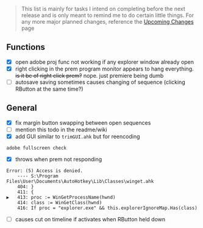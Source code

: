 > This list is mainly for tasks I intend on completing before the next release and is only meant to remind me to do certain little things. For any more major planned changes, reference the [Upcoming Changes](https://github.com/users/Tomshiii/projects/1) page

## Functions
- [x] open adobe proj func not working if any explorer window already open
- [x] right clicking in the prem program monitor appears to hang everything. ~~is it bc of right click prem?~~ nope. just premiere being dumb
- [ ] autosave saving sometimes causes changing of sequence (clicking RButton at the same time?)

## General
- [x] fix margin button swapping between open sequences
- [ ] mention this todo in the readme/wiki
- [x] add GUI similar to `trimGUI.ahk` but for reencoding

`adobe fullscreen check`
- [x] throws when prem not responding
```
Error: (5) Access is denied.
	---- S:\Program Files\User\Documents\AutoHotkey\Lib\Classes\winget.ahk
	404: }
	411: {
▶   413: proc := WinGetProcessName(hwnd)
	414: class := WinGetClass(hwnd)
	416: If proc = "explorer.exe" && this.explorerIgnoreMap.Has(class)
```
- [ ] causes cut on timeline if activates when RButton held down